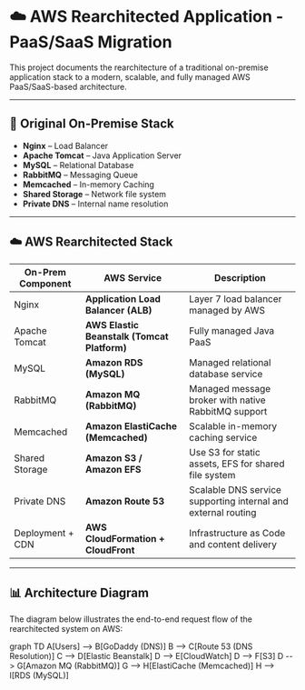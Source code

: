 # ☁️ AWS Rearchitected Application - PaaS/SaaS Migration

This project documents the rearchitecture of a traditional on-premise application stack to a modern, scalable, and fully managed AWS PaaS/SaaS-based architecture.

---

## 🧱 Original On-Premise Stack

- **Nginx** – Load Balancer
- **Apache Tomcat** – Java Application Server
- **MySQL** – Relational Database
- **RabbitMQ** – Messaging Queue
- **Memcached** – In-memory Caching
- **Shared Storage** – Network file system
- **Private DNS** – Internal name resolution

---

## ☁️ AWS Rearchitected Stack

| On-Prem Component | AWS Service                                 | Description                                                   |
| ----------------- | ------------------------------------------- | ------------------------------------------------------------- |
| Nginx             | **Application Load Balancer (ALB)**         | Layer 7 load balancer managed by AWS                          |
| Apache Tomcat     | **AWS Elastic Beanstalk (Tomcat Platform)** | Fully managed Java PaaS                                       |
| MySQL             | **Amazon RDS (MySQL)**                      | Managed relational database service                           |
| RabbitMQ          | **Amazon MQ (RabbitMQ)**                    | Managed message broker with native RabbitMQ support           |
| Memcached         | **Amazon ElastiCache (Memcached)**          | Scalable in-memory caching service                            |
| Shared Storage    | **Amazon S3 / Amazon EFS**                  | Use S3 for static assets, EFS for shared file system          |
| Private DNS       | **Amazon Route 53**                         | Scalable DNS service supporting internal and external routing |
| Deployment + CDN  | **AWS CloudFormation + CloudFront**         | Infrastructure as Code and content delivery                   |

---

## 📊 Architecture Diagram

The diagram below illustrates the end-to-end request flow of the rearchitected system on AWS:

graph TD
A[Users] --> B[GoDaddy (DNS)]
B --> C[Route 53 (DNS Resolution)]
C --> D[Elastic Beanstalk]
D --> E[CloudWatch]
D --> F[S3]
D --> G[Amazon MQ (RabbitMQ)]
G --> H[ElastiCache (Memcached)]
H --> I[RDS (MySQL)]

